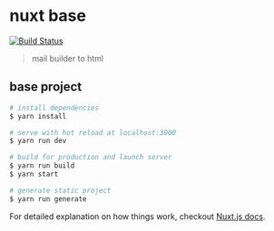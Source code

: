 # nuxt base

[![Build Status](https://travis-ci.org/TheYakuza/base-nuxt.svg?branch=master)](https://travis-ci.org/TheYakuza/base-nuxt)

> mail builder to html

## base project

``` bash
# install dependencies
$ yarn install

# serve with hot reload at localhost:3000
$ yarn run dev

# build for production and launch server
$ yarn run build
$ yarn start

# generate static project
$ yarn run generate
```

For detailed explanation on how things work, checkout [Nuxt.js docs](https://nuxtjs.org).
